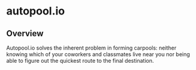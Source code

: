 # autopool.io

## Overview

Autopool.io solves the inherent problem in forming carpools: neither knowing which of your coworkers and classmates live near you nor being able to figure out the quickest route to the final destination.
